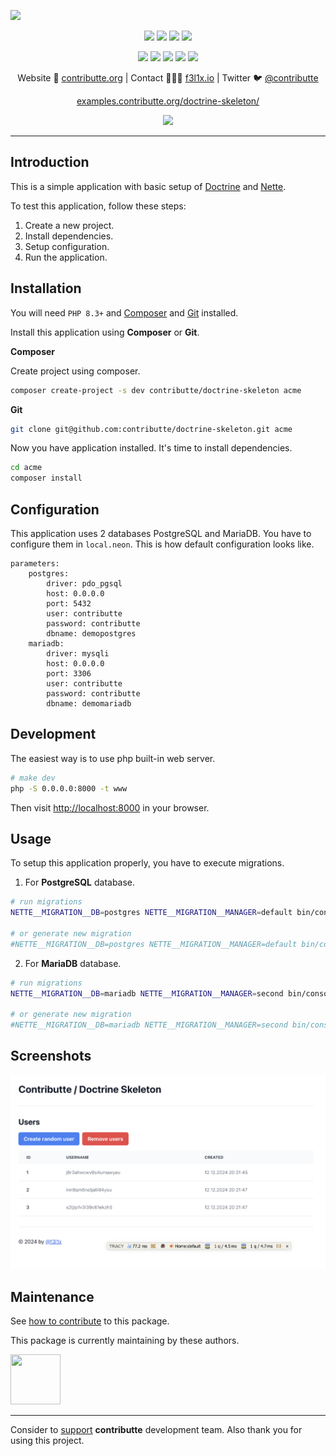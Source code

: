 ![](https://heatbadger.now.sh/github/readme/contributte/doctrine-skeleton/)

<p align=center>
  <a href="https://github.com/contributte/doctrine-skeleton/actions"><img src="https://badgen.net/github/checks/contributte/doctrine-skeleton/master"></a>
  <a href="https://coveralls.io/r/contributte/doctrine-skeleton"><img src="https://badgen.net/coveralls/c/github/contributte/doctrine-skeleton"></a>
  <a href="https://packagist.org/packages/contributte/doctrine-skeleton"><img src="https://badgen.net/packagist/dm/contributte/doctrine-skeleton"></a>
  <a href="https://packagist.org/packages/contributte/doctrine-skeleton"><img src="https://badgen.net/packagist/v/contributte/doctrine-skeleton"></a>
</p>
<p align=center>
  <a href="https://packagist.org/packages/contributte/doctrine-skeleton"><img src="https://badgen.net/packagist/php/contributte/doctrine-skeleton"></a>
  <a href="https://github.com/contributte/doctrine-skeleton"><img src="https://badgen.net/github/license/contributte/doctrine-skeleton"></a>
  <a href="https://bit.ly/ctteg"><img src="https://badgen.net/badge/support/gitter/cyan"></a>
  <a href="https://bit.ly/cttfo"><img src="https://badgen.net/badge/support/forum/yellow"></a>
  <a href="https://contributte.org/partners.html"><img src="https://badgen.net/badge/sponsor/donations/F96854"></a>
</p>

<p align=center>
Website 🚀 <a href="https://contributte.org">contributte.org</a> | Contact 👨🏻‍💻 <a href="https://f3l1x.io">f3l1x.io</a> | Twitter 🐦 <a href="https://twitter.com/contributte">@contributte</a>
</p>

<p align=center>
	<a href="https://examples.contributte.org/doctrine-skeleton/">examples.contributte.org/doctrine-skeleton/</a>
</p>

<p align=center>
	<img src="https://api.microlink.io?url=https%3A%2F%2Fexamples.contributte.org%2Fdoctrine-skeleton%2F&overlay.browser=light&screenshot=true&meta=false&embed=screenshot.url"/>
</p>

-----

## Introduction

This is a simple application with basic setup of [Doctrine](https://www.doctrine-project.org/) and [Nette](https://nette.org/).

To test this application, follow these steps:

1. Create a new project.
2. Install dependencies.
3. Setup configuration.
4. Run the application.

## Installation

You will need `PHP 8.3+` and [Composer](https://getcomposer.org/) and [Git](https://git-scm.com/) installed.

Install this application using **Composer** or **Git**.

**Composer**

Create project using composer.

```bash
composer create-project -s dev contributte/doctrine-skeleton acme
```

**Git**

```bash
git clone git@github.com:contributte/doctrine-skeleton.git acme
```

Now you have application installed. It's time to install dependencies.

```bash
cd acme
composer install
```

## Configuration

This application uses 2 databases PostgreSQL and MariaDB. You have to configure them in `local.neon`.
This is how default configuration looks like.

```neon
parameters:
	postgres:
		driver: pdo_pgsql
		host: 0.0.0.0
		port: 5432
		user: contributte
		password: contributte
		dbname: demopostgres
	mariadb:
		driver: mysqli
		host: 0.0.0.0
		port: 3306
		user: contributte
		password: contributte
		dbname: demomariadb
```

## Development

The easiest way is to use php built-in web server.

```bash
# make dev
php -S 0.0.0.0:8000 -t www
```

Then visit [http://localhost:8000](http://localhost:8000) in your browser.

## Usage

To setup this application properly, you have to execute migrations.

1. For **PostgreSQL** database.

```bash
# run migrations
NETTE__MIGRATION__DB=postgres NETTE__MIGRATION__MANAGER=default bin/console migrations:migrate

# or generate new migration
#NETTE__MIGRATION__DB=postgres NETTE__MIGRATION__MANAGER=default bin/console migrations:diff
```

2. For **MariaDB** database.

```bash
# run migrations
NETTE__MIGRATION__DB=mariadb NETTE__MIGRATION__MANAGER=second bin/console migrations:migrate

# or generate new migration
#NETTE__MIGRATION__DB=mariadb NETTE__MIGRATION__MANAGER=second bin/console migrations:diff
```

## Screenshots

![](.docs/screenshot.png)

## Maintenance

See [how to contribute](https://contributte.org/contributing.html) to this package.

This package is currently maintaining by these authors.

<a href="https://github.com/f3l1x">
    <img width="80" height="80" src="https://avatars2.githubusercontent.com/u/538058?v=3&s=80">
</a>

-----

Consider to [support](https://contributte.org/partners.html) **contributte** development team.
Also thank you for using this project.
